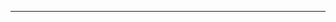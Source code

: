 <!--
CO_OP_TRANSLATOR_METADATA:
{
  "original_hash": "661bbc8e2592ebbb96aa84b1462f5755",
  "translation_date": "2025-08-28T19:54:31+00:00",
  "source_file": "03-CoreGenerativeAITechniques/README.md",
  "language_code": "zh"
}
-->


---

